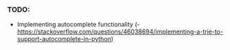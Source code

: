 

### TODO:

- Implementing autocomplete functionality (- https://stackoverflow.com/questions/46038694/implementing-a-trie-to-support-autocomplete-in-python)

